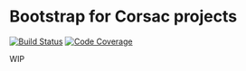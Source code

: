 # Bootstrap for Corsac projects

[![Build Status](https://travis-ci.org/corsac-dart/bootstrap.svg?branch=master)](https://travis-ci.org/corsac-dart/bootstrap)
[![Code Coverage](https://codecov.io/github/corsac-dart/bootstrap/coverage.svg?branch=master)](https://codecov.io/github/corsac-dart/bootstrap?branch=master)

WIP
